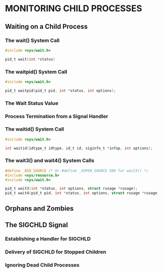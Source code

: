 # MONITORING CHILD PROCESSES

## Waiting on a Child Process

### The wait() System Call
```c
#include <sys/wait.h>

pid_t wait(int *status)
```

### The waitpid() System Call
```c
#include <sys/wait.h>

pid_t waitpid(pid_t pid, int *status, int options);
```

### The Wait Status Value

### Process Termination from a Signal Handler

### The waitid() System Call
```c
#include <sys/wait.h>

int waitid(idtype_t idtype, id_t id, siginfo_t *infop, int options);
```

### The wait3() and wait4() System Calls
```c
#define _BSD_SOURCE /* Or #define _XOPEN_SOURCE 500 for wait3() */
#include <sys/resource.h>
#include <sys/wait.h>

pid_t wait3(int *status, int options, struct rusage *rusage);
pid_t wait4(pid_t pid, int *status, int options, struct rusage *rusage);
```

## Orphans and Zombies

## The SIGCHLD Signal

### Establishing a Handler for SIGCHLD

### Delivery of SIGCHLD for Stopped Children

### Ignoring Dead Child Processes
